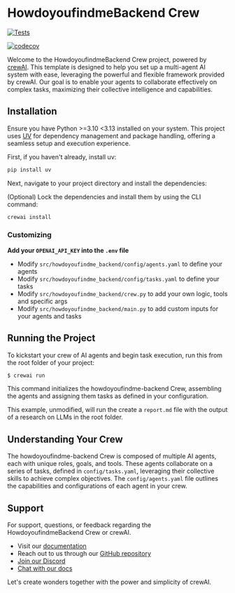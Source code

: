 # HowdoyoufindmeBackend Crew

[![Tests](https://github.com/kiiskristo/howdoyoufindme-backend/actions/workflows/main.yml/badge.svg)](https://github.com/kiiskristo/howdoyoufindme-backend/actions/workflows/main.yml)

[![codecov](https://codecov.io/gh/kiiskristo/howdoyoufindme-backend/branch/main/graph/badge.svg)](https://codecov.io/gh/kiiskristo/howdoyoufindme-backend)

Welcome to the HowdoyoufindmeBackend Crew project, powered by [crewAI](https://crewai.com). This template is designed to help you set up a multi-agent AI system with ease, leveraging the powerful and flexible framework provided by crewAI. Our goal is to enable your agents to collaborate effectively on complex tasks, maximizing their collective intelligence and capabilities.

## Installation

Ensure you have Python >=3.10 <3.13 installed on your system. This project uses [UV](https://docs.astral.sh/uv/) for dependency management and package handling, offering a seamless setup and execution experience.

First, if you haven't already, install uv:

```bash
pip install uv
```

Next, navigate to your project directory and install the dependencies:

(Optional) Lock the dependencies and install them by using the CLI command:
```bash
crewai install
```
### Customizing

**Add your `OPENAI_API_KEY` into the `.env` file**

- Modify `src/howdoyoufindme_backend/config/agents.yaml` to define your agents
- Modify `src/howdoyoufindme_backend/config/tasks.yaml` to define your tasks
- Modify `src/howdoyoufindme_backend/crew.py` to add your own logic, tools and specific args
- Modify `src/howdoyoufindme_backend/main.py` to add custom inputs for your agents and tasks

## Running the Project

To kickstart your crew of AI agents and begin task execution, run this from the root folder of your project:

```bash
$ crewai run
```

This command initializes the howdoyoufindme-backend Crew, assembling the agents and assigning them tasks as defined in your configuration.

This example, unmodified, will run the create a `report.md` file with the output of a research on LLMs in the root folder.

## Understanding Your Crew

The howdoyoufindme-backend Crew is composed of multiple AI agents, each with unique roles, goals, and tools. These agents collaborate on a series of tasks, defined in `config/tasks.yaml`, leveraging their collective skills to achieve complex objectives. The `config/agents.yaml` file outlines the capabilities and configurations of each agent in your crew.

## Support

For support, questions, or feedback regarding the HowdoyoufindmeBackend Crew or crewAI.
- Visit our [documentation](https://docs.crewai.com)
- Reach out to us through our [GitHub repository](https://github.com/joaomdmoura/crewai)
- [Join our Discord](https://discord.com/invite/X4JWnZnxPb)
- [Chat with our docs](https://chatg.pt/DWjSBZn)

Let's create wonders together with the power and simplicity of crewAI.
